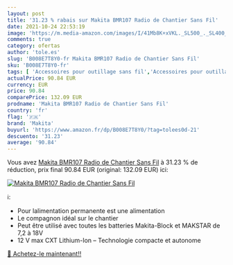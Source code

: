 ```yaml
---
layout: post
title: '31.23 % rabais sur Makita BMR107 Radio de Chantier Sans Fil'
date: 2021-10-24 22:53:19
image: 'https://m.media-amazon.com/images/I/41Mb8K+xVKL._SL500_._SL400_.jpg'
comments: true
category: ofertas
author: 'tole.es'
slug: 'B008E7T8Y0-fr Makita BMR107 Radio de Chantier Sans Fil'
sku: 'B008E7T8Y0-fr'
tags: [ 'Accessoires pour outillage sans fil','Accessoires pour outillage électroportatif','Bricolage','Chargeurs pour outils sans fil','Outillage à main et électroportatif','Outillage électroportatif','Radios de chantier','makita', ]
actualPrice: 90.84 EUR
currency: EUR
price: 90.84
comparePrice: 132.09 EUR
prodname: 'Makita BMR107 Radio de Chantier Sans Fil'
country: 'fr'
flag: '🇫🇷'
brand: 'Makita'
buyurl: 'https://www.amazon.fr/dp/B008E7T8Y0/?tag=tolees0d-21'
descuento: '31.23'
average: '90.84'
---
```


Vous avez [Makita BMR107 Radio de Chantier Sans Fil](https://www.amazon.fr/dp/B008E7T8Y0/?tag=tolees0d-21)  à  31.23 % de réduction, prix final  90.84 EUR (original: 132.09 EUR) ici:

[![Makita BMR107 Radio de Chantier Sans Fil](https://m.media-amazon.com/images/I/41Mb8K+xVKL._SL500_._SL400_.jpg)](https://www.amazon.fr/dp/B008E7T8Y0/?tag=tolees0d-21)

ℹ️:

- Pour lalimentation permanente est une alimentation
- Le compagnon idéal sur le chantier
- Peut être utilisé avec toutes les batteries Makita-Block et MAKSTAR de 7,2 à 18V
- 12 V max CXT Lithium-Ion – Technologie compacte et autonome

[🛒 Achetez-le maintenant!!](https://www.amazon.fr/dp/B008E7T8Y0/?tag=tolees0d-21)
